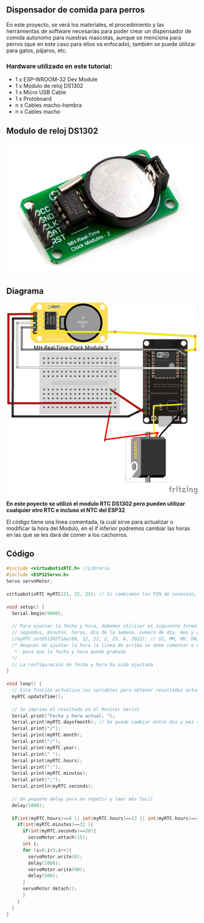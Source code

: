 ## Dispensador de comida para perros

En este proyecto, se verá los materiales, el procedimiento y las herramientas de software necesarias para poder crear un dispensador de comida autonomo para nuestras mascotas, aunque se menciona para perros (que en este caso para ellos va enfocado), también se puede útilizar para gatos, pájaros, etc.

### Hardware utilizado en este tutorial:
<ul>
<li>1 x ESP-WROOM-32 Dev Module</li>
<li>1 x Modulo de reloj DS1302</li>
<li>1 x Micro USB Cable</li>
<li>1 x Protoboard</li>
<li>n x Cables macho-hembra</li>
<li>n x Cables macho</li>
</ul>

## Modulo de reloj DS1302
![](https://github.com/CarlosRuiz02/DispensadorDeComida-Perro/blob/main/Dispensador-comida/Figs/RTC.jpg)
## Diagrama
![](https://github.com/CarlosRuiz02/DispensadorDeComida-Perro/blob/main/Dispensador-comida/Figs/AlimentadorDiagrama.png)

**En este poyecto se utilizó el modulo RTC DS1302 pero pueden utilizar cualquier otro RTC e incluso el NTC del ESP32**

El código tiene una línea comentada, la cuál sirve para actualizar o modificar la hora del Modulo, en el if inferior podremos cambiar las horas en las que se les dará de comer a los cachorros.

## Código
```c++
#include <virtuabotixRTC.h> //Libreria
#include <ESP32Servo.h>
Servo servoMotor;

virtuabotixRTC myRTC(21, 22, 23); // Si cambiamos los PIN de conexión, debemos cambiar aquí tambien

void setup() {
  Serial.begin(9600);

  // Para ajustar la fecha y hora, debemos utilizar el siguiente formato:
  // segundos, minutos, horas, dia de la semana, numero de día, mes y año
  //myRTC.setDS1302Time(00, 12, 23, 2, 23, 8, 2022); // SS, MM, HH, DW, DD, MM, YYYY
  /* después de ajustar la hora la linea de arriba se debe comentar o eliminar
   *  para que la fecha y hora quede grabada
  */
  // La configuración de fecha y hora ha sido ajustada
}

void loop() {
  // Esta función actualiza las variables para obtener resultados actuales
  myRTC.updateTime();

  // Se imprime el resultado en el Monitor Serial
  Serial.print("Fecha y hora actual: ");
  Serial.print(myRTC.dayofmonth); // Se puede cambiar entre día y mes si se utiliza el sistema Americano
  Serial.print("/");
  Serial.print(myRTC.month);
  Serial.print("/");
  Serial.print(myRTC.year);
  Serial.print(" ");
  Serial.print(myRTC.hours);
  Serial.print(":");
  Serial.print(myRTC.minutes);
  Serial.print(":");
  Serial.println(myRTC.seconds);

  // Un pequeño delay para no repetir y leer más facil
  delay(1000);

  if(int(myRTC.hours)==8 || int(myRTC.hours)==13 || int(myRTC.hours)==23){
    if(int(myRTC.minutes)==31 ){
      if(int(myRTC.seconds)==20){
        servoMotor.attach(15);
      int i;
      for (i=0;i<3;i++){
        servoMotor.write(0);
        delay(1000);
        servoMotor.write(90);
        delay(500);
      }
      servoMotor.detach();
      }
    }  
  }
}